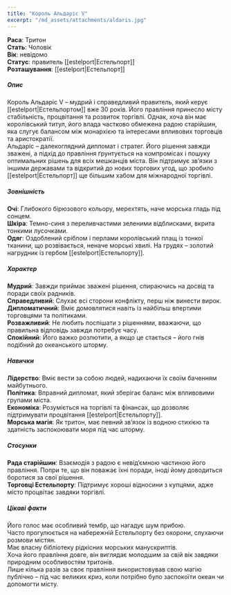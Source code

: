 ```yaml
---
title: "Король Альдаріс V"
excerpt: "/md_assets/attachments/aldaris.jpg"
---
```


**Раса**: Тритон  
**Стать**: Чоловік  
**Вік**: невідомо  
**Статус**: правитель [[estelport|Естельпорт]]   
**Розташування**: [[estelport|Естельпорт]] 

##### Опис

Король Альдаріс V – мудрий і справедливий правитель, який керує [[estelport|Естельпортом]] вже 30 років. Його правління принесло місту стабільність, процвітання та розвиток торгівлі. Однак, хоча він має королівський титул, його влада частково обмежена радою старійшин, яка слугує балансом між монархією та інтересами впливових торговців та аристократії.  
Альдаріс – далекоглядний дипломат і стратег. Його рішення завжди зважені, а підхід до правління ґрунтується на компромісах і пошуку оптимальних рішень для всіх мешканців міста. Він підтримує зв’язки з іншими державами та відкритий до нових торгових угод, що зробило [[estelport|Естельпорт]] ще більшим хабом для міжнародної торгівлі.  

##### Зовнішність  
**Очі**: Глибокого бірюзового кольору, мерехтять, наче морська гладь під сонцем.  
**Шкіра**: Темно-синя з переливчастими зеленими відблисками, вкрита тонкими лусочками.  
**Одяг**: Оздоблений сріблом і перлами королівський плащ із тонкої тканини, що розвівається, неначе морські хвилі. На грудях – золотий нагрудник із гербом [[estelport|Естельпорту]].  

##### Характер
  
**Мудрий**: Завжди приймає зважені рішення, спираючись на досвід та поради своїх радників.  
**Справедливий**: Слухає всі сторони конфлікту, перш ніж винести вирок.  
**Дипломатичний**: Вміє домовлятися навіть із найбільш впертими торговцями та політиками.  
**Розважливий**: Не любить поспішати з рішеннями, вважаючи, що правильна відповідь завжди потребує часу.  
**Спокійний**: Його важко розлютити, а якщо це стається – його гнів подібний до океанського шторму.  

##### Навички

**Лідерство**: Вміє вести за собою людей, надихаючи їх своїм баченням майбутнього.  
**Політика**: Вправний дипломат, який зберігає баланс між впливовими групами міста.  
**Економіка**: Розуміється на торгівлі та фінансах, що дозволяє підтримувати процвітання [[estelport|Естельпорту]].  
**Морська магія**: Як тритон, має певний зв’язок із водною стихією та здатність заспокоювати моря під час шторму.  

##### Стосунки
**Рада старійшин**: Взаємодія з радою є невід’ємною частиною його правління. Попри те, що він поважає їхні поради, іноді йому доводиться боротися за свої рішення.  
**Торговці Естельпорту**: Підтримує хороші відносини з купцями, адже місто процвітає завдяки торгівлі.  

##### Цікаві факти
Його голос має особливий тембр, що нагадує шум прибою.  
Часто прогулюється на набережній Естельпорту без охорони, слухаючи розмови містян.  
Має власну бібліотеку рідкісних морських манускриптів.  
Хоча його правління довге, він виглядає молодшим за свій вік завдяки природним особливостям тритонів.  
Лише кілька разів за своє правління використовував свою магію публічно – під час великих криз, коли потрібно було заспокоїти океан чи допомогти місту.  
